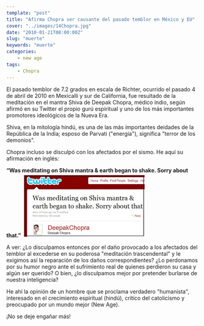 ```yaml
---
template: "post"
title: "Afirma Chopra ser causante del pasado temblor en México y EU"
cover: "../images/14Chopra.jpg"
date: "2010-01-21T08:00:00Z"
slug: "muerte"
keywords: "muerte"
categories: 
    - new age
tags:
    - Chopra
---
```


El pasado temblor de 7.2 grados en escala de Richter, ocurrido el pasado 4 de abril de 2010 en Mexicalli y sur de California, fue resultado de la meditación en el mantra Shiva de Deepak Chopra, médico indio, según afirmó en su Twitter el propio gurú espiritual y uno de los más importantes promotores ideológicos de la Nueva Era.

Shiva, en la mitología hindú, es una de las más importantes deidades de la República de la India; esposo de Parvati ("energía"), significa "terror de los demonios".


Chopra incluso se disculpó con los afectados por el sismo. He aquí su afirmación en inglés:

**“Was meditating on Shiva mantra & earth began to shake. Sorry about that.”**
![Chopra](../images/14Chopra.jpg)

A ver: ¿Lo disculpamos entonces por el daño provocado a los afectados del temblor al excederse en su poderosa "meditación trascendental" y le exigimos así la reparación de los daños correspondientes? ¿Lo perdonamos por su humor negro ante el sufrimiento real de quienes perdieron su casa y algún ser querido? O bien, ¿lo disculpamos mejor por pretender burlarse de nuestra inteligencia?

He ahí la opinión de un hombre que se proclama verdadero "humanista", interesado en el crecimiento espiritual (hindú), crítico del catolicismo y preocupado por un mundo mejor (New Age).

¡No se deje engañar más!  